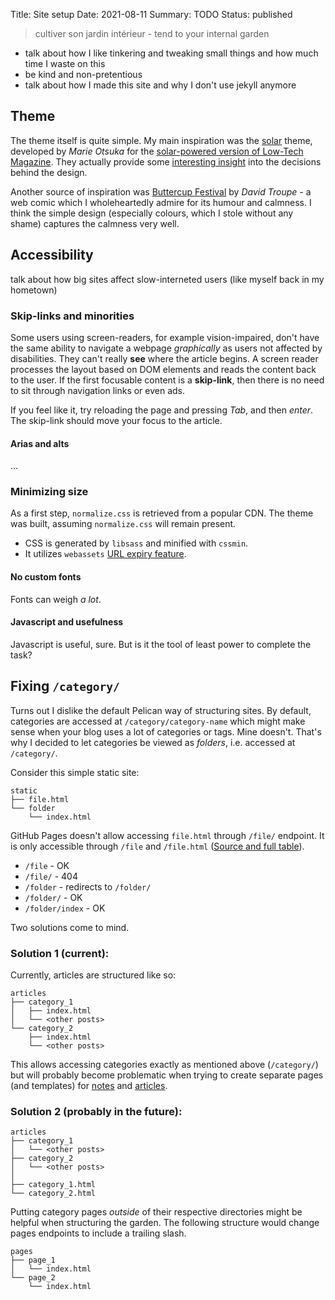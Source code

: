 Title: Site setup
Date: 2021-08-11
Summary: TODO
Status: published

> cultiver son jardin intérieur - tend to your internal garden

- talk about how I like tinkering and tweaking small things and how much time I waste on this
- be kind and non-pretentious
- talk about how I made this site and why I don't use jekyll anymore

## Theme

The theme itself is quite simple. My main inspiration was the [solar][ltm-gh] theme, developed by
*Marie Otsuka* for the [solar-powered version of Low-Tech Magazine][ltm]. They actually provide some
[interesting insight][ltm-ab] into the decisions behind the design.

Another source of inspiration was [Buttercup Festival][bcf] by *David Troupe* - a web comic which I
wholeheartedly admire for its humour and calmness. I think the simple design (especially colours,
which I stole without any shame) captures the calmness very well.

## Accessibility

talk about how big sites affect slow-interneted users (like myself back in my hometown)

### Skip-links and minorities

Some users using screen-readers, for example vision-impaired, don't have the
same ability to navigate a webpage *graphically* as users not affected by
disabilities. They can't really **see** where the article begins. A screen
reader processes the layout based on DOM elements and reads the content back
to the user. If the first focusable content is a **skip-link**, then there is
no need to sit through navigation links or even ads.

If you feel like it, try reloading the page and pressing *Tab*, and then
*enter*. The skip-link should move your focus to the article.

#### Arias and alts

...

### Minimizing size

As a first step, `normalize.css` is retrieved from a popular CDN. The theme was built, assuming
`normalize.css` will remain present.

- CSS is generated by `libsass` and minified with `cssmin`.
- It utilizes `webassets` [URL expiry feature][webass].

#### No custom fonts

Fonts can weigh *a lot*.

#### Javascript and usefulness

Javascript is useful, sure. But is it the tool of least power to complete the
task?

## Fixing `/category/`

Turns out I dislike the default Pelican way of structuring sites. By default, categories are accessed at
`/category/category-name` which might make sense when your blog uses a lot of categories or tags. Mine
doesn't. That's why I decided to let categories be viewed as *folders*, i.e. accessed at `/category/`.  

Consider this simple static site:

```
static
├── file.html
└── folder
    └── index.html
```

GitHub Pages
doesn't allow accessing `file.html` through `/file/` endpoint. It is only accessible through `/file` and
`/file.html` ([Source and full table][trailing]).

- `/file` - OK
- `/file/` - 404
- `/folder` - redirects to `/folder/`
- `/folder/` - OK
- `/folder/index` - OK

Two solutions come to mind.

### Solution 1 (current):

Currently, articles are structured like so:

```
articles
├── category_1
│   ├── index.html
│   └── <other posts>
└── category_2
    ├── index.html
    └── <other posts>
```

This allows accessing categories exactly as mentioned above (`/category/`) but will probably become
problematic when trying to create separate pages (and templates) for [notes](/notes/) and
[articles](/articles/).

### Solution 2 (probably in the future):

```
articles
├── category_1
│   └── <other posts>
├── category_2
│   └── <other posts>
│
├── category_1.html
└── category_2.html
```

Putting category pages *outside* of their respective directories might be helpful when structuring the
garden. The following structure would change pages endpoints to include a trailing slash.

```
pages
├── page_1
│   └── index.html
└── page_2
    └── index.html
```

[bcf]: http://buttercupfestival.com/
[ltm]: https://solar.lowtechmagazine.com/
[ltm-ab]: https://solar.lowtechmagazine.com/about.html
[ltm-gh]: https://github.com/lowtechmag/solar
[webass]: https://webassets.readthedocs.io/en/latest/expiring.html
[trailing]: https://github.com/slorber/trailing-slash-guide
